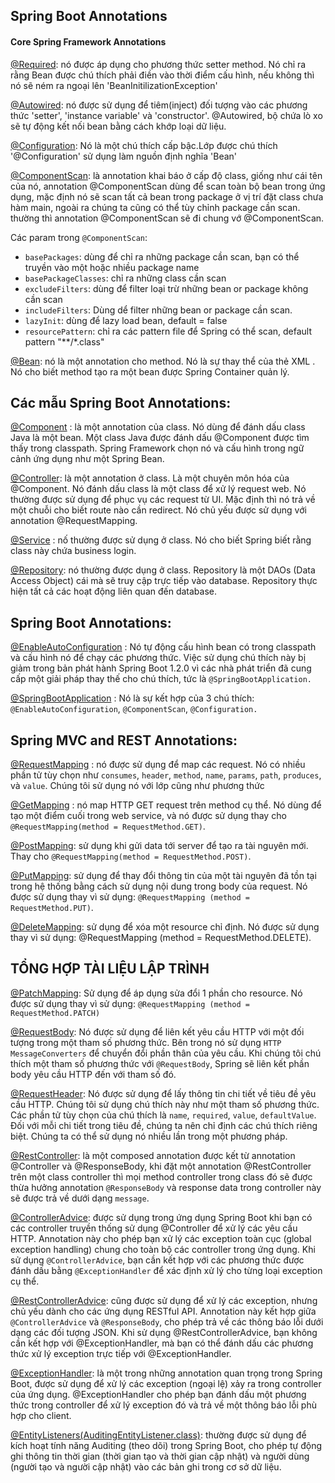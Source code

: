 
## Spring Boot Annotations 

#### Core Spring Framework Annotations

[@Required](): nó được áp dụng cho phương thức setter method. Nó chỉ ra rằng Bean được chú thích phải điền vào thời điểm cấu hình, nếu không thì nó sẽ ném ra ngoại lên 'BeanInitilizationException'

[@Autowired](): nó được sử dụng để tiêm(inject) đối tượng vào các phương thức 'setter', 'instance variable' và 'constructor'. @Autowired, bộ chứa lò xo sẽ tự động kết nối bean bằng cách khớp loại dữ liệu.

[@Configuration](): Nó là một chú thích cấp bậc.Lớp được chú thích '@Configuration' sử dụng làm nguồn định nghĩa 'Bean'

[@ComponentScan](): là annotation khai báo ở cấp độ class, giống như cái tên của nó, annotation @ComponentScan dùng để scan toàn bộ bean trong ứng dụng, mặc định nó sẽ scan tất cả bean trong package ở vị trí đặt class chưa hàm main, ngoài ra chúng ta cũng có thể tùy chỉnh package cần scan. thường thì annotation @ComponentScan sẽ đi chung vớ @ComponentScan.

Các param trong `@ComponentScan`:
- `basePackages`: dùng để chỉ ra những package cần scan, bạn có thể truyền vào một hoặc nhiều package name
- `basePackageClasses`: chỉ ra những class cần scan
- `excludeFilters`: dùng để filter loại trừ những bean or package không cần scan
- `includeFilters`: Dùng dể filter những bean or package cần scan.
- `lazyInit`: dùng để lazy load bean, default = false
- `resourcePattern`: chỉ ra các pattern file để Spring có thể scan, default pattern "**/*.class"

[@Bean](): nó là một annotation cho method. Nó là sự thay thể của thẻ XML <bean>. Nó cho biết method tạo ra một bean được Spring Container quản lý.

## Các mẫu Spring Boot Annotations:

[@Component]() :  là một annotation của class. Nó dùng để đánh dấu class Java là một bean. Một class Java được đánh dấu @Component được tìm thấy trong classpath. Spring Framework chọn nó và cấu hình trong ngữ cảnh ứng dụng như một Spring Bean.

[@Controller](): là một annotation ở class. Là một chuyên môn hóa của @Component. Nó đánh dấu class là một class để xử lý request web. Nó thường được sử dụng để phục vụ các request từ UI. Mặc định thì nó trả về một chuỗi cho biết route nào cần redirect. Nó chủ yếu được sử dụng với annotation @RequestMapping.

[@Service]() : nố thường được sử dụng ở class. Nó cho biết Spring biết rằng class này chứa business login.

[@Repository](): nó thường được dụng ở class. Repository là một DAOs (Data Access Object) cái mà sẽ truy cập trực tiếp vào database. Repository thực hiện tất cả các hoạt động liên quan đến database.


## Spring Boot Annotations:

[@EnableAutoConfiguration]() : Nó tự động cấu hình bean có trong classpath và cấu hình nó để chạy các phương thức. Việc sử dụng chú thích này bị giảm trong bản phát hành Spring Boot 1.2.0 vì các nhà phát triển đã cung cấp một giải pháp thay thế cho chú thích, tức là `@SpringBootApplication.`

[@SpringBootApplication]() : Nó là sự kết hợp của 3 chú thích: `@EnableAutoConfiguration`, `@ComponentScan`, `@Configuration.`


## Spring MVC and REST Annotations:

[@RequestMapping]() :  nó được sử dụng để map các request. Nó có nhiều phần tử tùy chọn như `consumes`, `header`, `method`, `name`, `params`, `path`, `produces`, và `value`. Chúng tôi sử dụng nó với lớp cũng như phương thức

[@GetMapping]() : nó map HTTP GET request trên method cụ thể. Nó dùng để tạo một điểm cuối trong web service, và nó được sử dụng thay cho `@RequestMapping(method = RequestMethod.GET)`.

[@PostMapping](): sử dụng khi gửi data tới server để tạo ra tài nguyên mới. Thay cho `@RequestMapping(method = RequestMethod.POST)`.

[@PutMapping](): sử dụng để thay đổi thông tin của một tài nguyên đã tồn tại trong hệ thống bằng cách sử dụng nội dung trong body của request. Nó được sử dụng thay vì sử dụng: `@RequestMapping (method = RequestMethod.PUT)`.

[@DeleteMapping](): sử dụng để xóa một resource chỉ định. Nó được sử dụng thay vì sử dụng: @RequestMapping (method = RequestMethod.DELETE).


## TỔNG HỢP TÀI LIỆU LẬP TRÌNH

[@PatchMapping](): Sử dụng để áp dụng sửa đổi 1 phần cho resource. Nó được sử dụng thay vì sử dụng: `@RequestMapping (method = RequestMethod.PATCH)`

[@RequestBody](): Nó được sử dụng để liên kết yêu cầu HTTP với một đối tượng trong một tham số phương thức. Bên trong nó sử dụng `HTTP MessageConverters` để chuyển đổi phần thân của yêu cầu. Khi chúng tôi chú thích một tham số phương thức với `@RequestBody`, Spring sẽ liên kết phần body yêu cầu HTTP đến với tham số đó.

[@RequestHeader](): Nó được sử dụng để lấy thông tin chi tiết về tiêu đề yêu cầu HTTP. Chúng tôi sử dụng chú thích này như một tham số phương thức. Các phần tử tùy chọn của chú thích là `name`, `required`, `value`, `defaultValue`. Đối với mỗi chi tiết trong tiêu đề, chúng ta nên chỉ định các chú thích riêng biệt. Chúng ta có thể sử dụng nó nhiều lần trong một phương pháp.

[@RestController]():  là một composed annotation được kết từ annotation @Controller và @ResponseBody, khi đặt một annotation @RestController trên một class controller thì mọi method controller trong class đó sẽ được thừa hưởng annotation `@ResponseBody` và response data trong controller này sẽ được trả về dưới dạng `message`.


[@ControllerAdvice](): được sử dụng trong ứng dụng Spring Boot khi bạn có các controller truyền thống sử dụng @Controller để xử lý các yêu cầu HTTP. Annotation này cho phép bạn xử lý các exception toàn cục (global exception handling) chung cho toàn bộ các controller trong ứng dụng. Khi sử dụng `@ControllerAdvice`, bạn cần kết hợp với các phương thức được đánh dấu bằng `@ExceptionHandler` để xác định xử lý cho từng loại exception cụ thể.


[@RestControllerAdvice](): cũng được sử dụng để xử lý các exception, nhưng chủ yếu dành cho các ứng dụng RESTful API. Annotation này kết hợp giữa `@ControllerAdvice` và `@ResponseBody`, cho phép trả về các thông báo lỗi dưới dạng các đối tượng JSON. Khi sử dụng @RestControllerAdvice, bạn không cần kết hợp với @ExceptionHandler, mà bạn có thể đánh dấu các phương thức xử lý exception trực tiếp với @ExceptionHandler.


[@ExceptionHandler](): là một trong những annotation quan trọng trong Spring Boot, được sử dụng để xử lý các exception (ngoại lệ) xảy ra trong controller của ứng dụng. @ExceptionHandler cho phép bạn đánh dấu một phương thức trong controller để xử lý exception đó và trả về một thông báo lỗi phù hợp cho client.


[@EntityListeners(AuditingEntityListener.class)](): thường được sử dụng để kích hoạt tính năng Auditing (theo dõi) trong Spring Boot, cho phép tự động ghi thông tin thời gian (thời gian tạo và thời gian cập nhật) và người dùng (người tạo và người cập nhật) vào các bản ghi trong cơ sở dữ liệu.



